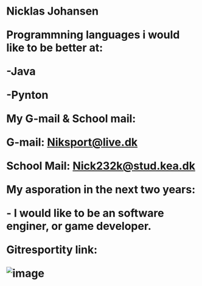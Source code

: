<h1> Nicklas Johansen
  
  <c2> Programmning languages i would like to be better at:
    
  <c2> -Java
    
  <c3> -Pynton
        
<c4> My G-mail & School mail:
    
<c5> G-mail: Niksport@live.dk
  
<c6> School Mail: Nick232k@stud.kea.dk
  
<c7> My asporation in the next two years:
  
<c8> - I would like to be an software enginer, or game developer.
  
<c9> Gitresportity link: 
  
 <src img> ![image](https://user-images.githubusercontent.com/113608569/215478149-648f6717-5b23-4009-b5fb-4a5be05721df.png)

  
  
